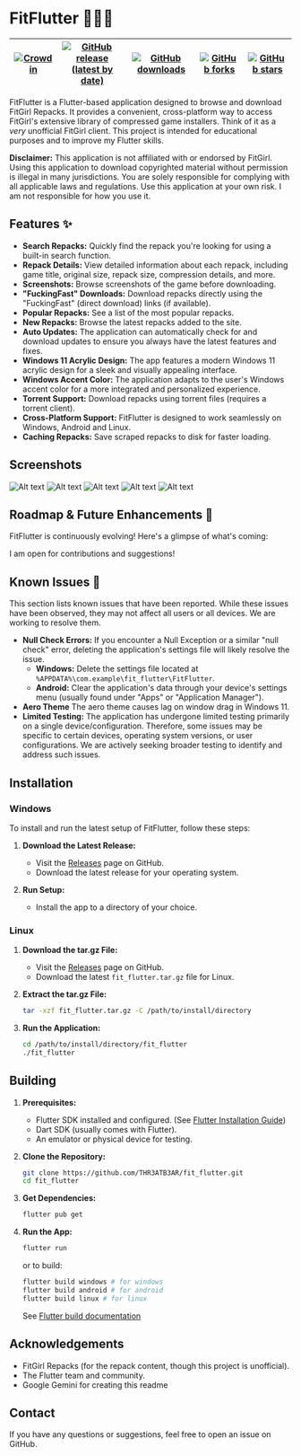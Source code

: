 # FitFlutter 🏋️‍♀️🦋

| [![Crowdin](https://badges.crowdin.net/fit-flutter/localized.svg)](https://crowdin.com/project/fit-flutter) | [![GitHub release (latest by date)](https://img.shields.io/github/v/release/THR3ATB3AR/fit_flutter)](https://github.com/THR3ATB3AR/fit_flutter/releases/latest) | [![GitHub downloads](https://img.shields.io/github/downloads/THR3ATB3AR/fit_flutter/latest/total)](https://github.com/THR3ATB3AR/fit_flutter/releases/latest) | [![GitHub forks](https://img.shields.io/github/forks/THR3ATB3AR/fit_flutter)](https://github.com/THR3ATB3AR/fit_flutter/forks) | [![GitHub stars](https://img.shields.io/github/stars/THR3ATB3AR/fit_flutter)](https://github.com/THR3ATB3AR/fit_flutter/stargazers) |
| ------------------------------------------------------------------------------------------------------ | ---------------------------------------------------------------------------------------------------------------------------------------------------------- | -------------------------------------------------------------------------------------------------------------------------------------------------------- | ------------------------------------------------------------------------------------------------------------------------- | ------------------------------------------------------------------------------------------------------------------------------ |

FitFlutter is a Flutter-based application designed to browse and download FitGirl Repacks.  It provides a convenient, cross-platform way to access FitGirl's extensive library of compressed game installers.  Think of it as a *very* unofficial FitGirl client.  This project is intended for educational purposes and to improve my Flutter skills.

**Disclaimer:**  This application is not affiliated with or endorsed by FitGirl.  Using this application to download copyrighted material without permission is illegal in many jurisdictions.  You are solely responsible for complying with all applicable laws and regulations.  Use this application at your own risk. I am not responsible for how you use it.

## Features ✨

* **Search Repacks:** Quickly find the repack you're looking for using a built-in search function.
* **Repack Details:** View detailed information about each repack, including game title, original size, repack size, compression details, and more.
* **Screenshots:**  Browse screenshots of the game before downloading.
* **"FuckingFast" Downloads:** Download repacks directly using the "FuckingFast" (direct download) links (if available).
* **Popular Repacks:** See a list of the most popular repacks.
* **New Repacks:**  Browse the latest repacks added to the site.
* **Auto Updates:** The application can automatically check for and download updates to ensure you always have the latest features and fixes.
* **Windows 11 Acrylic Design:** The app features a modern Windows 11 acrylic design for a sleek and visually appealing interface.
* **Windows Accent Color:** The application adapts to the user's Windows accent color for a more integrated and personalized experience.
* **Torrent Support:** Download repacks using torrent files (requires a torrent client).
* **Cross-Platform Support:** FitFlutter is designed to work seamlessly on Windows, Android and Linux.
* **Caching Repacks:** Save scraped repacks to disk for faster loading.

## Screenshots

![Alt text](images/readme/1.png?raw=true "Home Page")
![Alt text](images/readme/2.png?raw=true "Repack Library")
![Alt text](images/readme/3.png?raw=true "Repack Screenshots")
![Alt text](images/readme/4.png?raw=true "Download Manager")
![Alt text](images/readme/5.png?raw=true "Settings")

## Roadmap & Future Enhancements 🚀

FitFlutter is continuously evolving!  Here's a glimpse of what's coming:


I am open for contributions and suggestions!

## Known Issues 🐛

This section lists known issues that have been reported.  While these issues have been observed, they may not affect all users or all devices.  We are working to resolve them.

* **Null Check Errors:**  If you encounter a Null Exception or a similar "null check" error, deleting the application's settings file will likely resolve the issue.
  * **Windows:** Delete the settings file located at `%APPDATA%\com.example\fit_flutter\FitFlutter`.
  * **Android:** Clear the application's data through your device's settings menu (usually found under "Apps" or "Application Manager").
* **Aero Theme** The aero theme causes lag on window drag in Windows 11.
* **Limited Testing:** The application has undergone limited testing primarily on a single device/configuration.  Therefore, some issues may be specific to certain devices, operating system versions, or user configurations.  We are actively seeking broader testing to identify and address such issues.

## Installation

### Windows

To install and run the latest setup of FitFlutter, follow these steps:

1. **Download the Latest Release:**

   * Visit the [Releases](https://github.com/THR3ATB3AR/fit_flutter/releases/latest) page on GitHub.
   * Download the latest release for your operating system.
2. **Run Setup:**

   * Install the app to a directory of your choice.

### Linux

1. **Download the tar.gz File:**

   * Visit the [Releases](https://github.com/THR3ATB3AR/fit_flutter/releases/latest) page on GitHub.
   * Download the latest `fit_flutter.tar.gz` file for Linux.
2. **Extract the tar.gz File:**

   ```bash
   tar -xzf fit_flutter.tar.gz -C /path/to/install/directory
   ```

3. **Run the Application:**

   ```bash
   cd /path/to/install/directory/fit_flutter
   ./fit_flutter
   ```

## Building

1. **Prerequisites:**

   * Flutter SDK installed and configured. (See [Flutter Installation Guide](https://docs.flutter.dev/get-started/install))
   * Dart SDK (usually comes with Flutter).
   * An emulator or physical device for testing.
2. **Clone the Repository:**

   ```bash
   git clone https://github.com/THR3ATB3AR/fit_flutter.git
   cd fit_flutter
   ```

3. **Get Dependencies:**

   ```bash
   flutter pub get
   ```

4. **Run the App:**

   ```bash
   flutter run
   ```

   or to build:

   ```bash
   flutter build windows # for windows
   flutter build android # for android
   flutter build linux # for linux
   ```

   See [Flutter build documentation](https://docs.flutter.dev/deployment/build-guides)

## Acknowledgements

* FitGirl Repacks (for the repack content, though this project is unofficial).
* The Flutter team and community.
* Google Gemini for creating this readme

## Contact

If you have any questions or suggestions, feel free to open an issue on GitHub.
